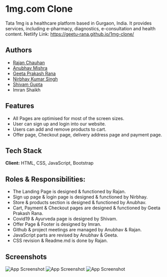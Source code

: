 
# 1mg.com Clone

Tata 1mg is a healthcare platform based in Gurgaon, India. It provides services, including e-pharmacy, diagnostics, e-consultation and health content. Netlify Link: https://geetu-rana.github.io/1mg-clone/


## Authors

- [Rajan Chauhan](https://github.com/rajanchauhan165)
- [Anubhav Mishra](https://github.com/anubhav4968)
- [Geeta Prakash Rana](https://github.com/Geetu-Rana)
- [Nirbhay Kumar Singh](https://github.com/nirbhay244)
- [Shivam Gupta](https://github.com/shivamcool12345)
- Imran Shaikh

## Features

- All Pages are optimised for most of the screen sizes.
- User can sign up and login into our website.
- Users can add and remove products to cart.
- Offer page, Checkout page, delivery address page and payment page.


## Tech Stack

**Client:** HTML, CSS, JavaScript, Bootstrap




## Roles & Responsibilities:
- The Landing Page is designed & functioned by Rajan.
- Sign up page & login page is designed & functioned by Nirbhay.
- Store & products section is designed & functioned by Anubhav.
- Cart, Payment & Checkout pages are designed & functioned by Geeta Prakash Rana.
- Covid19 & Ayurveda page is designed by Shivam.
- Offer Page & Footer is designed by Imran.
- Github & project meetings are managed by Anubhav & Rajan.
- JavaScript parts are revised by Anubhav & Geeta.
- CSS revision & Readme.md is done by Rajan.
## Screenshots

![App Screenshot](https://i.ibb.co/f1DsWvr/Screenshot-185.png)
![App Screenshot](https://i.ibb.co/m5dhMKc/Screenshot-187.png)
![App Screenshot](https://i.ibb.co/Bcn9s5z/Screenshot-186.png)


